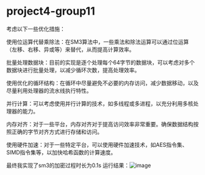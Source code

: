 # project4-group11
考虑以下一些优化措施：

使用位运算代替乘除法：在SM3算法中，一些乘法和除法运算可以通过位运算（左移、右移、异或等）来替代，从而提高计算效率。

批量处理数据块：目前的实现是逐个处理每个64字节的数据块，可以考虑对多个数据块进行批量处理，以减少循环次数，提高处理效率。

使用优化的循环结构：在循环中尽量避免不必要的内存访问，减少数据移动，以及尽量利用处理器的流水线执行特性。

并行计算：可以考虑使用并行计算的技术，如多线程或多进程，以充分利用多核处理器的能力。

内存对齐：对于一些平台，内存对齐对于提高访问效率非常重要。确保数据结构按照正确的字节对齐方式进行存储和访问。

使用硬件加速：对于一些特定平台，可以使用硬件加速技术，如AES指令集、SIMD指令集等，以加快哈希函数的计算速度。

最终我实现了sm3的加密过程时长为0.1s
运行结果：![image](https://github.com/zsygroup11num1/project4-group11/assets/129477117/9ae40510-1c07-46db-9c6e-c87a64e8050c)

